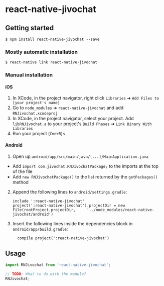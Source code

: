 
# react-native-jivochat

## Getting started

`$ npm install react-native-jivochat --save`

### Mostly automatic installation

`$ react-native link react-native-jivochat`

### Manual installation


#### iOS

1. In XCode, in the project navigator, right click `Libraries` ➜ `Add Files to [your project's name]`
2. Go to `node_modules` ➜ `react-native-jivochat` and add `RNJivochat.xcodeproj`
3. In XCode, in the project navigator, select your project. Add `libRNJivochat.a` to your project's `Build Phases` ➜ `Link Binary With Libraries`
4. Run your project (`Cmd+R`)<

#### Android

1. Open up `android/app/src/main/java/[...]/MainApplication.java`
  - Add `import com.jivochat.RNJivochatPackage;` to the imports at the top of the file
  - Add `new RNJivochatPackage()` to the list returned by the `getPackages()` method
2. Append the following lines to `android/settings.gradle`:
  	```
  	include ':react-native-jivochat'
  	project(':react-native-jivochat').projectDir = new File(rootProject.projectDir, 	'../node_modules/react-native-jivochat/android')
  	```
3. Insert the following lines inside the dependencies block in `android/app/build.gradle`:
  	```
      compile project(':react-native-jivochat')
  	```


## Usage
```javascript
import RNJivochat from 'react-native-jivochat';

// TODO: What to do with the module?
RNJivochat;
```
  